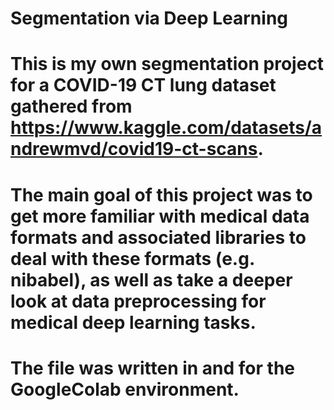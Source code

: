 # Segmentation via Deep Learning

# This is my own segmentation project for a COVID-19 CT lung dataset gathered from https://www.kaggle.com/datasets/andrewmvd/covid19-ct-scans.
# The main goal of this project was to get more familiar with medical data formats and associated libraries to deal with these formats (e.g. nibabel), as well as take a deeper look at data preprocessing for medical deep learning tasks. 

# The file was written in and for the GoogleColab environment.

